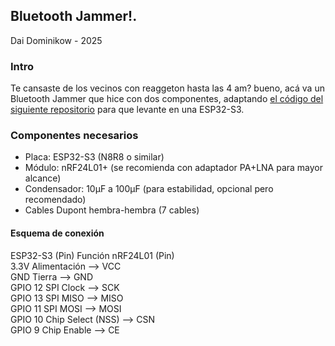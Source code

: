## Bluetooth Jammer!.
Dai Dominikow - 2025

### Intro
Te cansaste de los vecinos con reaggeton hasta las 4 am? bueno, acá va un Bluetooth Jammer que hice con dos componentes, adaptando [el código del siguiente repositorio](https://github.com/wirebits/nrfBlueNullifier) para que levante en una ESP32-S3.

### Componentes necesarios
- Placa: ESP32-S3 (N8R8 o similar)
- Módulo: nRF24L01+ (se recomienda con adaptador PA+LNA para mayor alcance)
- Condensador: 10μF a 100μF (para estabilidad, opcional pero recomendado)
- Cables Dupont hembra-hembra (7 cables)

#### Esquema de conexión
ESP32-S3 (Pin)	Función	nRF24L01 (Pin) <br>
3.3V	Alimentación -->	VCC <br>
GND	Tierra -->	GND <br>
GPIO 12	SPI Clock -->	SCK <br>
GPIO 13	SPI MISO -->	MISO <br>
GPIO 11	SPI MOSI -->	MOSI <br>
GPIO 10	Chip Select (NSS) -->	CSN <br>
GPIO 9	Chip Enable --> 	CE<br>